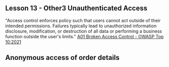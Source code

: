## Lesson 13 - Other3 Unauthenticated Access

"Access control enforces policy such that users cannot act outside of their intended permissions. Failures typically lead to unauthorized information disclosure, modification, or destruction of all data or performing a business function outside the user's limits."
[A01 Broken Access Control - OWASP Top 10:2021](https://owasp.org/Top10/A01_2021-Broken_Access_Control/)

## Anonymous access of order details


